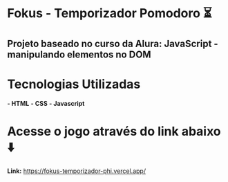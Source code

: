 # Fokus - Temporizador Pomodoro ⏳
## Projeto baseado no curso da Alura: JavaScript - manipulando elementos no DOM




# Tecnologias Utilizadas
**- HTML**
**- CSS**
**- Javascript**




# Acesse o jogo através do link abaixo ⬇️
**Link:** https://fokus-temporizador-phi.vercel.app/
